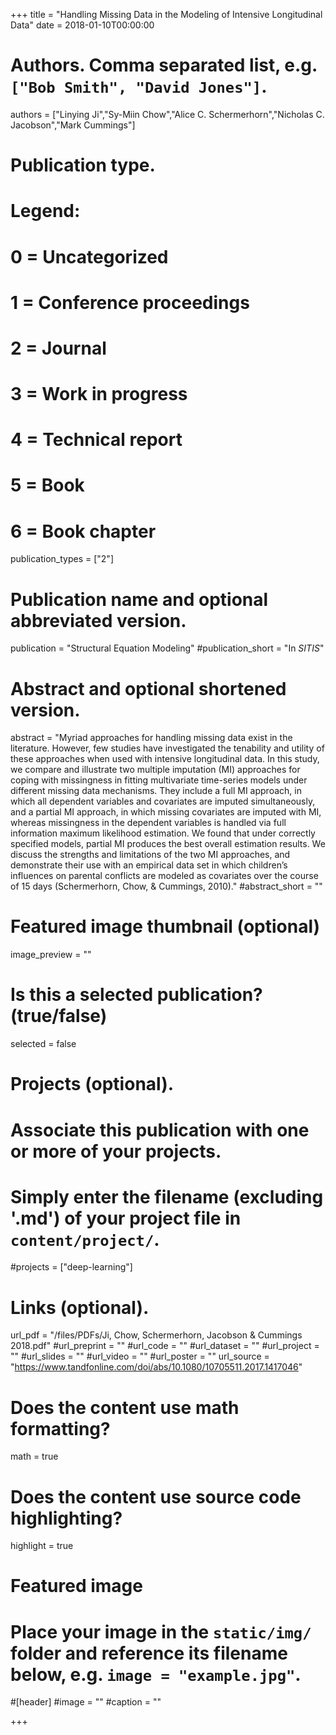 +++
title = "Handling Missing Data in the Modeling of Intensive Longitudinal Data"
date = 2018-01-10T00:00:00

# Authors. Comma separated list, e.g. `["Bob Smith", "David Jones"]`.
authors = ["Linying Ji","Sy-Miin Chow","Alice C. Schermerhorn","Nicholas C. Jacobson","Mark Cummings"]

# Publication type.
# Legend:
# 0 = Uncategorized
# 1 = Conference proceedings
# 2 = Journal
# 3 = Work in progress
# 4 = Technical report
# 5 = Book
# 6 = Book chapter
publication_types = ["2"]

# Publication name and optional abbreviated version.
publication = "Structural Equation Modeling"
#publication_short = "In *SITIS*"

# Abstract and optional shortened version.
abstract = "Myriad approaches for handling missing data exist in the literature. However, few studies have investigated the tenability and utility of these approaches when used with intensive longitudinal data. In this study, we compare and illustrate two multiple imputation (MI) approaches for coping with missingness in fitting multivariate time-series models under different missing data mechanisms. They include a full MI approach, in which all dependent variables and covariates are imputed simultaneously, and a partial MI approach, in which missing covariates are imputed with MI, whereas missingness in the dependent variables is handled via full information maximum likelihood estimation. We found that under correctly specified models, partial MI produces the best overall estimation results. We discuss the strengths and limitations of the two MI approaches, and demonstrate their use with an empirical data set in which children’s influences on parental conflicts are modeled as covariates over the course of 15 days (Schermerhorn, Chow, & Cummings, 2010)."
#abstract_short = ""

# Featured image thumbnail (optional)
image_preview = ""

# Is this a selected publication? (true/false)
selected = false

# Projects (optional).
#   Associate this publication with one or more of your projects.
#   Simply enter the filename (excluding '.md') of your project file in `content/project/`.
#projects = ["deep-learning"]

# Links (optional).
url_pdf = "/files/PDFs/Ji, Chow, Schermerhorn, Jacobson & Cummings 2018.pdf"
#url_preprint = ""
#url_code = ""
#url_dataset = ""
#url_project = ""
#url_slides = ""
#url_video = ""
#url_poster = ""
url_source = "https://www.tandfonline.com/doi/abs/10.1080/10705511.2017.1417046"

# Does the content use math formatting?
math = true

# Does the content use source code highlighting?
highlight = true

# Featured image
# Place your image in the `static/img/` folder and reference its filename below, e.g. `image = "example.jpg"`.
#[header]
#image = ""
#caption = ""

+++
